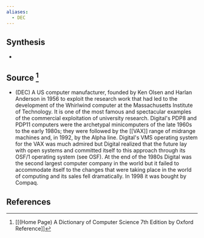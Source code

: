 ```yaml
---
aliases:
  - DEC
---
```

## Synthesis
- 
## Source [^1]
- (DEC) A US computer manufacturer, founded by Ken Olsen and Harlan Anderson in 1956 to exploit the research work that had led to the development of the Whirlwind computer at the Massachusetts Institute of Technology. It is one of the most famous and spectacular examples of the commercial exploitation of university research. Digital's PDP8 and PDP11 computers were the archetypal minicomputers of the late 1960s to the early 1980s; they were followed by the [[VAX]] range of midrange machines and, in 1992, by the Alpha line. Digital's VMS operating system for the VAX was much admired but Digital realized that the future lay with open systems and committed itself to this approach through its OSF/1 operating system (see OSF). At the end of the 1980s Digital was the second largest computer company in the world but it failed to accommodate itself to the changes that were taking place in the world of computing and its sales fell dramatically. In 1998 it was bought by Compaq.
## References

[^1]: [[(Home Page) A Dictionary of Computer Science 7th Edition by Oxford Reference]]